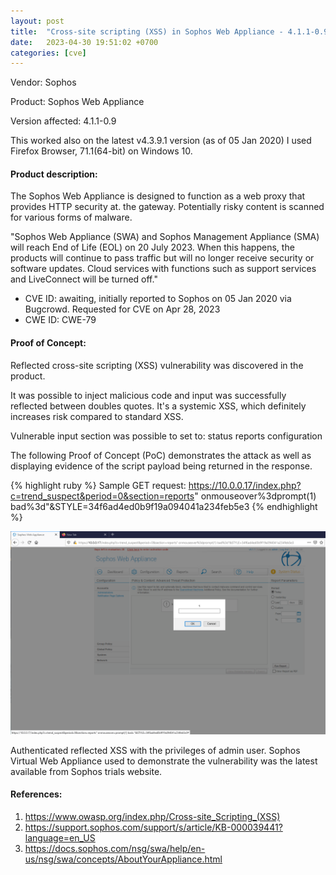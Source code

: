 ```yaml
---
layout: post
title:  "Cross-site scripting (XSS) in Sophos Web Appliance - 4.1.1-0.9"
date:   2023-04-30 19:51:02 +0700 
categories: [cve]
---
```


Vendor: Sophos

Product: Sophos Web Appliance

Version affected: 4.1.1-0.9

This worked also on the latest v4.3.9.1 version (as of 05 Jan 2020)
I used Firefox Browser, 71.1(64-bit) on Windows 10.

#### Product description:
The Sophos Web Appliance is designed to function as a web proxy that provides HTTP security at. the gateway. 
Potentially risky content is scanned for various forms of malware.

"Sophos Web Appliance (SWA) and Sophos Management Appliance (SMA) will reach End of Life (EOL) on 20 July 2023. When this happens, the products will continue to pass traffic but will no longer receive security or software updates. Cloud services with functions such as support services and LiveConnect will be turned off."

* CVE ID: awaiting, initially reported to Sophos on 05 Jan 2020 via Bugcrowd. Requested for CVE on Apr 28, 2023
* CWE ID: CWE-79

#### Proof of Concept:

Reflected cross-site scripting (XSS) vulnerability was discovered in the product.

It was possible to inject malicious code and input was successfully reflected between doubles quotes.
It's a systemic XSS, which definitely increases risk compared to standard XSS.

Vulnerable input section was possible to set to:
status
reports
configuration

The following Proof of Concept (PoC) demonstrates the attack as well as displaying evidence of the script payload being returned in the response. 

{% highlight ruby %}
Sample GET request:
https://10.0.0.17/index.php?c=trend_suspect&period=0&section=reports" onmouseover%3dprompt(1) bad%3d"&STYLE=34f6ad4ed0b9f19a094041a234feb5e3
{% endhighlight %}

![Java Script executed when the page loads in the user's browser](/static/img/swa-4.1.1.png)

Authenticated reflected XSS with the privileges of admin user.
Sophos Virtual Web Appliance used to demonstrate the vulnerability was the latest available from Sophos trials website. 

#### References:
1. https://www.owasp.org/index.php/Cross-site_Scripting_(XSS)
2. https://support.sophos.com/support/s/article/KB-000039441?language=en_US
3. https://docs.sophos.com/nsg/swa/help/en-us/nsg/swa/concepts/AboutYourAppliance.html
